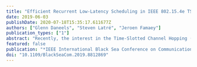 ```yaml
---
title: "Efficient Recurrent Low-Latency Scheduling in IEEE 802.15.4e TSCH Networks"
date: 2019-06-03
publishDate: 2020-07-18T15:35:17.611677Z
authors: ["Glenn Daneels", "Steven Latré", "Jeroen Famaey"]
publication_types: ["1"]
abstract: "Recently, the interest in the Time-Slotted Channel Hopping (TSCH) mode of the IEEE 802.15.4e MAC layer has grown significantly. It is used especially in both Internet-of-Things (IoT) and industrial networks. TSCH uses channel hopping to increase link reliability and manages a time slotted schedule that instructs every node which action to take to allow for low-power operation. In our previous work we introduced the distributed Recurrent Low-Latency Scheduling Function (ReSF) that manages the TSCH schedule in such a way that it is optimized for power-constrained sensor networks where each node periodically sends recurrent measurement data to a sink and low-latency dissemination of the data is required. This work presents a more efficient version of ReSF and introduces three new contributions. First, we provide heuristics for the collision solving algorithm of ReSF. Second, we provide an additional feature to better avoid schedule collisions. Finally, we add increased support for sporadic traffic in ReSF networks. Extensive experimental results show a latency improvement up to 45.3% with our previous work and up to 65.1 % with a state-of-the-art low-latency scheduling function."
featured: false
publication: "*IEEE International Black Sea Conference on Communications and Networking*"
doi: "10.1109/BlackSeaCom.2019.8812869"
---
```


